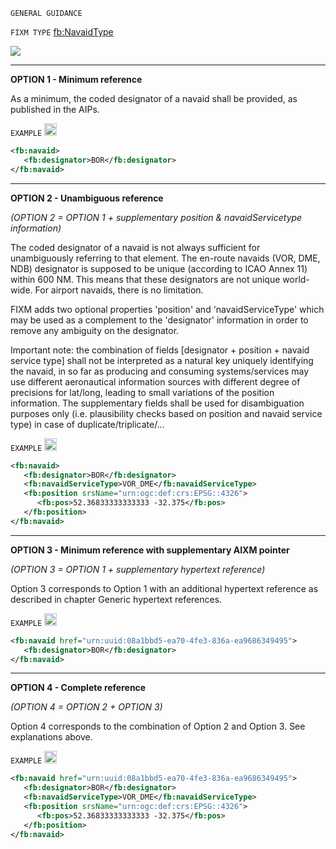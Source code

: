 `GENERAL GUIDANCE`

`FIXM TYPE` [fb:NavaidType](https://www.fixm.aero/releases/FIXM-4.2.0/doc/schema_documentation/Fixm_NavaidType.html#Link16)

<img src="https://github.com/hlepori/fixm_test/blob/master/media/NavaidType.png">

***

**OPTION 1 - Minimum reference**

As a minimum, the coded designator of a navaid shall be provided, as
published in the AIPs.

`EXAMPLE` <img src="https://github.com/hlepori/fixm_test/blob/master/media/ok.png" width="20" height="20" />

```xml
<fb:navaid>
   <fb:designator>BOR</fb:designator>
</fb:navaid>
```

***

**OPTION 2 - Unambiguous reference**

*(OPTION 2 = OPTION 1 + supplementary position & navaidServicetype
information)*

The coded designator of a navaid is not always sufficient for
unambiguously referring to that element. The en-route navaids (VOR, DME,
NDB) designator is supposed to be unique (according to ICAO Annex 11)
within 600 NM. This means that these designators are not unique
world-wide. For airport navaids, there is no limitation.

FIXM adds two optional properties 'position' and 'navaidServiceType'
which may be used as a complement to the 'designator' information in
order to remove any ambiguity on the designator.

Important note: the combination of fields \[designator + position +
navaid service type\] shall not be interpreted as a natural key uniquely
identifying the navaid, in so far as producing and consuming
systems/services may use different aeronautical information sources with
different degree of precisions for lat/long, leading to small variations
of the position information. The supplementary fields shall be used for
disambiguation purposes only (i.e. plausibility checks based on position
and navaid service type) in case of duplicate/triplicate/…

`EXAMPLE` <img src="https://github.com/hlepori/fixm_test/blob/master/media/ok.png" width="20" height="20" />

```xml
<fb:navaid>
   <fb:designator>BOR</fb:designator>
   <fb:navaidServiceType>VOR_DME</fb:navaidServiceType>
   <fb:position srsName="urn:ogc:def:crs:EPSG::4326">
      <fb:pos>52.36833333333333 -32.375</fb:pos>
   </fb:position>
</fb:navaid>
```

***

**OPTION 3 - Minimum reference with supplementary AIXM pointer**

*(OPTION 3 = OPTION 1 + supplementary hypertext reference)*

Option 3 corresponds to Option 1 with an additional hypertext reference
as described in chapter Generic hypertext references.

`EXAMPLE` <img src="https://github.com/hlepori/fixm_test/blob/master/media/ok.png" width="20" height="20" />

```xml
<fb:navaid href="urn:uuid:08a1bbd5-ea70-4fe3-836a-ea9686349495">
   <fb:designator>BOR</fb:designator>
</fb:navaid>
```

***

**OPTION 4 - Complete reference**

*(OPTION 4 = OPTION 2 + OPTION 3)*

Option 4 corresponds to the combination of Option 2 and Option 3. See
explanations above.

`EXAMPLE` <img src="https://github.com/hlepori/fixm_test/blob/master/media/ok.png" width="20" height="20" />

```xml
<fb:navaid href="urn:uuid:08a1bbd5-ea70-4fe3-836a-ea9686349495">
   <fb:designator>BOR</fb:designator>
   <fb:navaidServiceType>VOR_DME</fb:navaidServiceType>
   <fb:position srsName="urn:ogc:def:crs:EPSG::4326">
      <fb:pos>52.36833333333333 -32.375</fb:pos>
   </fb:position>
</fb:navaid>
```